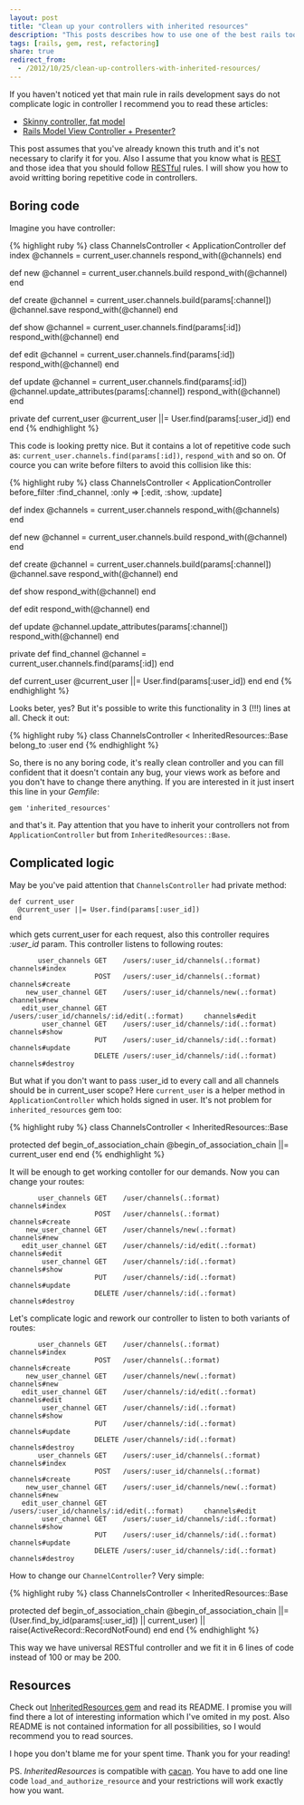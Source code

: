 ```yaml
---
layout: post
title: "Clean up your controllers with inherited resources"
description: "This posts describes how to use one of the best rails tools - inherited_resources gem. You will find out how to use it in rails development and how it can help you to spend less time have less bugs in your code. I hope this technique will be useful for all rails developers"
tags: [rails, gem, rest, refactoring]
share: true
redirect_from:
  - /2012/10/25/clean-up-controllers-with-inherited-resources/
---
```



If you haven't noticed yet that main rule in rails development says do not complicate logic in controller I recommend you to read these articles:

* [Skinny controller, fat model](http://weblog.jamisbuck.org/2006/10/18/skinny-controller-fat-model)
* [Rails Model View Controller + Presenter?](http://blog.jayfields.com/2006/09/rails-model-view-controller-presenter.html)

This post assumes that you've already known this truth and it's not necessary to clarify it for you. Also I assume that you know what is [REST](https://peepcode.com/products/rest-for-rails-2) and those idea that you should follow [RESTful](https://peepcode.com/products/rest-for-rails-2) rules. I will show you how to avoid writting boring repetitive code in controllers.

## Boring code

Imagine you have controller:

{% highlight ruby %}
class ChannelsController < ApplicationController
  def index
    @channels = current_user.channels
    respond_with(@channels)
  end

  def new
    @channel = current_user.channels.build
    respond_with(@channel)
  end

  def create
    @channel = current_user.channels.build(params[:channel])
    @channel.save
    respond_with(@channel)
  end

  def show
    @channel = current_user.channels.find(params[:id])
    respond_with(@channel)
  end

  def edit
    @channel = current_user.channels.find(params[:id])
    respond_with(@channel)
  end

  def update
    @channel = current_user.channels.find(params[:id])
    @channel.update_attributes(params[:channel])
    respond_with(@channel)
  end

  private
  def current_user
    @current_user ||= User.find(params[:user_id])
  end
end
{% endhighlight %}

This code is looking pretty nice. But it contains a lot of repetitive code such as: `current_user.channels.find(params[:id])`, `respond_with` and so on. Of cource you can write before filters to avoid this collision like this:

{% highlight ruby %}
class ChannelsController < ApplicationController
  before_filter :find_channel, :only => [:edit, :show, :update]

  def index
    @channels = current_user.channels
    respond_with(@channels)
  end

  def new
    @channel = current_user.channels.build
    respond_with(@channel)
  end

  def create
    @channel = current_user.channels.build(params[:channel])
    @channel.save
    respond_with(@channel)
  end

  def show
    respond_with(@channel)
  end

  def edit
    respond_with(@channel)
  end

  def update
    @channel.update_attributes(params[:channel])
    respond_with(@channel)
  end

  private
  def find_channel
    @channel = current_user.channels.find(params[:id])
  end

  def current_user
    @current_user ||= User.find(params[:user_id])
  end
end
{% endhighlight %}

Looks beter, yes? But it's possible to write this functionality in 3 (!!!) lines at all. Check it out:

{% highlight ruby %}
class ChannelsController < InheritedResources::Base
  belong_to :user
end
{% endhighlight %}

So, there is no any boring code, it's really clean controller and you can fill confident that it doesn't contain any bug, your views work as before and you don't have to change there anything.
If you are interested in it just insert this line in your *Gemfile*:

    gem 'inherited_resources'

and that's it. Pay attention that you have to inherit your controllers not from `ApplicationController` but from `InheritedResources::Base`.

## Complicated logic

May be you've paid attention that `ChannelsController` had private method:

    def current_user
      @current_user ||= User.find(params[:user_id])
    end

which gets current_user for each request, also this controller requires *:user_id* param. This controller listens to following routes:

           user_channels GET    /users/:user_id/channels(.:format)              channels#index
                         POST   /users/:user_id/channels(.:format)              channels#create
        new_user_channel GET    /users/:user_id/channels/new(.:format)          channels#new
       edit_user_channel GET    /users/:user_id/channels/:id/edit(.:format)     channels#edit
            user_channel GET    /users/:user_id/channels/:id(.:format)          channels#show
                         PUT    /users/:user_id/channels/:id(.:format)          channels#update
                         DELETE /users/:user_id/channels/:id(.:format)          channels#destroy

But what if you don't want to pass :user_id to every call and all channels should be in current_user scope? Here `current_user` is a helper method in `ApplicationController` which holds signed in user. It's not problem for `inherited_resources` gem too:

{% highlight ruby %}
class ChannelsController < InheritedResources::Base

  protected
  def begin_of_association_chain
    @begin_of_association_chain ||= current_user
  end
end
{% endhighlight %}

It will be enough to get working contoller for our demands. Now you can change your routes:

           user_channels GET    /user/channels(.:format)              channels#index
                         POST   /user/channels(.:format)              channels#create
        new_user_channel GET    /user/channels/new(.:format)          channels#new
       edit_user_channel GET    /user/channels/:id/edit(.:format)     channels#edit
            user_channel GET    /user/channels/:id(.:format)          channels#show
                         PUT    /user/channels/:id(.:format)          channels#update
                         DELETE /user/channels/:id(.:format)          channels#destroy

Let's complicate logic and rework our controller to listen to both variants of routes:

           user_channels GET    /user/channels(.:format)              channels#index
                         POST   /user/channels(.:format)              channels#create
        new_user_channel GET    /user/channels/new(.:format)          channels#new
       edit_user_channel GET    /user/channels/:id/edit(.:format)     channels#edit
            user_channel GET    /user/channels/:id(.:format)          channels#show
                         PUT    /user/channels/:id(.:format)          channels#update
                         DELETE /user/channels/:id(.:format)          channels#destroy
           user_channels GET    /users/:user_id/channels(.:format)              channels#index
                         POST   /users/:user_id/channels(.:format)              channels#create
        new_user_channel GET    /users/:user_id/channels/new(.:format)          channels#new
       edit_user_channel GET    /users/:user_id/channels/:id/edit(.:format)     channels#edit
            user_channel GET    /users/:user_id/channels/:id(.:format)          channels#show
                         PUT    /users/:user_id/channels/:id(.:format)          channels#update
                         DELETE /users/:user_id/channels/:id(.:format)          channels#destroy

How to change our `ChannelController`? Very simple:

{% highlight ruby %}
class ChannelsController < InheritedResources::Base

  protected
  def begin_of_association_chain
    @begin_of_association_chain ||= (User.find_by_id(params[:user_id]) || current_user) || raise(ActiveRecord::RecordNotFound)
  end
end
{% endhighlight %}

This way we have universal RESTful controller and we fit it in 6 lines of code instead of 100 or may be 200.

## Resources

Check out [InheritedResources gem](https://github.com/josevalim/inherited_resources) and read its README. I promise you will find there a lot of interesting information which I've omited in my post. Also README is not contained information for all possibilities, so I would recommend you to read sources.

I hope you don't blame me for your spent time. Thank you for your reading!

PS. *InheritedResources* is  compatible with [cacan](https://github.com/ryanb/cancan/wiki/Inherited-Resources). You have to add one line code `load_and_authorize_resource` and your restrictions will work exactly how you want.